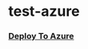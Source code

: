 # test-azure

### [Deploy To Azure](https://portal.azure.com/#create/Microsoft.Template/uri/https%3A%2F%2Fraw.githubusercontent.com%2Fhxyehonatan%2Ftest-azure%2Fmain%2Fazuredeploy.json)
